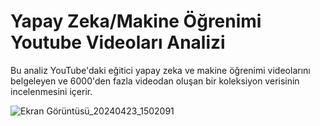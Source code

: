 # Yapay Zeka/Makine Öğrenimi Youtube Videoları Analizi
Bu analiz YouTube'daki eğitici yapay zeka ve makine öğrenimi videolarını belgeleyen ve 6000'den fazla videodan oluşan bir koleksiyon verisinin incelenmesini içerir.

![Ekran Görüntüsü_20240423_1502091](https://github.com/serhatgnl/Python_ile_AI_ML_Youtube_Analizi/assets/151748732/c58d10f9-3354-45e4-860d-60161f5c25fa)
